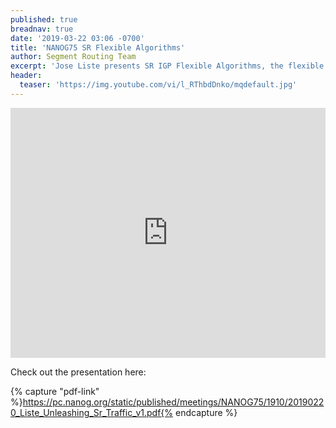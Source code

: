 ```yaml
---
published: true
breadnav: true
date: '2019-03-22 03:06 -0700'
title: 'NANOG75 SR Flexible Algorithms'
author: Segment Routing Team
excerpt: 'Jose Liste presents SR IGP Flexible Algorithms, the flexible tool in the SR-TE toolkit. Its functionality and its use-cases'
header:
  teaser: 'https://img.youtube.com/vi/l_RThbdDnko/mqdefault.jpg'
---    
```

       
<iframe width="100%" height="400px" src="https://www.youtube.com/embed/l_RThbdDnko" frameborder="0" allowfullscreen></iframe>

Check out the presentation here:
 
{% capture "pdf-link" %}https://pc.nanog.org/static/published/meetings/NANOG75/1910/20190220_Liste_Unleashing_Sr_Traffic_v1.pdf{% endcapture %}


<script src="{{ '/assets/js/pdfobject.min.js' | relative_url }}"></script>

<div class="fitvidsignore" id="pdf"></div>

<script>PDFObject.embed(" {{ pdf-link }} ", "#pdf", {height: "21.5em", width: "31.3em"});</script>
